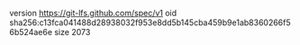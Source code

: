 version https://git-lfs.github.com/spec/v1
oid sha256:c13fca041488d28938032f953e8dd5b145cba459b9e1ab8360266f56b524ae6e
size 2073
